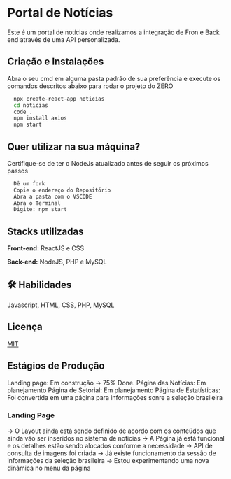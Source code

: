 # Portal de Notícias

Este é um portal de notícias onde realizamos a integração de Fron e Back end através de uma API personalizada.
## Criação e Instalações

Abra o seu cmd em alguma pasta padrão de sua preferência e execute os comandos descritos abaixo para rodar o projeto do ZERO

```bash
  npx create-react-app noticias
  cd noticias
  code .
  npm install axios
  npm start
```
## Quer utilizar na sua máquina?

Certifique-se de ter o NodeJs atualizado antes de seguir os próximos passos

```bash
  Dê um fork
  Copie o endereço do Repositório
  Abra a pasta com o VSCODE
  Abra o Terminal
  Digite: npm start
```

## Stacks utilizadas

**Front-end:** ReactJS e CSS

**Back-end:** NodeJS, PHP e MySQL


## 🛠 Habilidades
Javascript, HTML, CSS, PHP, MySQL


## Licença

[MIT](https://choosealicense.com/licenses/mit/)

## Estágios de Produção
Landing page: Em construção -> 75% Done.
Página das Notícias: Em planejamento
Página de Setorial: Em planejamento
Página de Estatísticas: Foi convertida em uma página para informações sonre a seleção brasileira

### Landing Page
-> O Layout ainda está sendo definido de acordo com os conteúdos que ainda vão ser inseridos no sistema de noticias
-> A Página já está funcional e os detalhes estão sendo alocados conforme a necessidade
-> API de consulta de imagens foi criada
-> Já existe funcionamento da sessão de informações da seleção brasileira
-> Estou experimentando uma nova dinâmica no menu da página